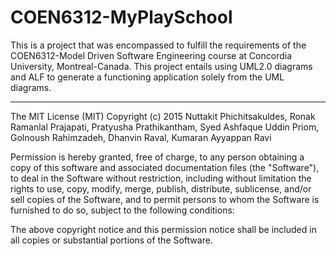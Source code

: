 # COEN6312-MyPlaySchool
This is a project that was encompassed to fulfill the requirements of the COEN6312-Model Driven Software Engineering course at Concordia University, Montreal-Canada. This project entails using UML2.0 diagrams and ALF to generate a functioning application solely from the UML diagrams. 
<hr>
The MIT License (MIT) Copyright (c) 2015 Nuttakit Phichitsakuldes, Ronak Ramanlal Prajapati, Pratyusha Prathikantham, Syed Ashfaque Uddin Priom, Golnoush Rahimzadeh, Dhanvin Raval, Kumaran Ayyappan Ravi

Permission is hereby granted, free of charge, to any person obtaining a copy of this software and associated documentation files (the "Software"), to deal in the Software without restriction, including without limitation the rights to use, copy, modify, merge, publish, distribute, sublicense, and/or sell copies of the Software, and to permit persons to whom the Software is furnished to do so, subject to the following conditions:

The above copyright notice and this permission notice shall be included in all copies or substantial portions of the Software.
